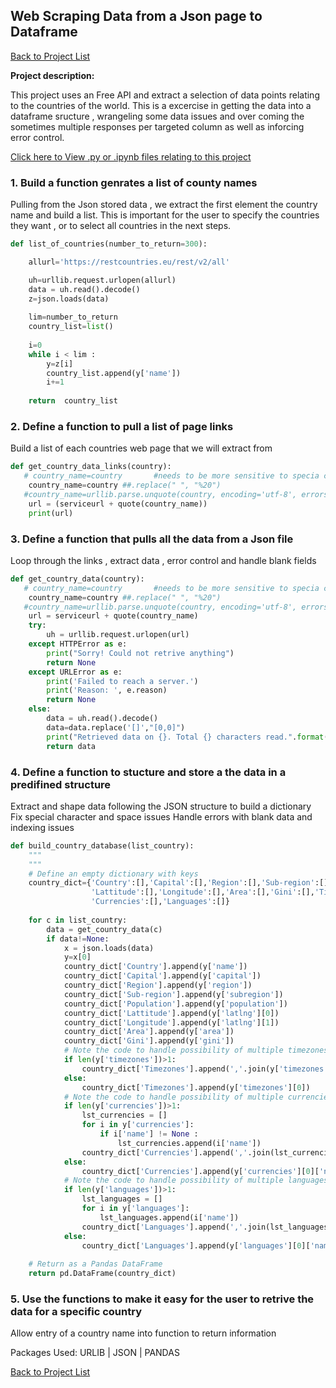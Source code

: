 ## Web Scraping Data from a Json page to Dataframe 

[Back to Project List](http://emilevdheyde.github.io/)

**Project description:** 

This project uses an Free API and extract a selection of data points relating to the countries of the world.
This is a excercise in getting the data into a dataframe sructure , wrangeling some data issues and over coming the sometimes multiple responses per targeted column as well as inforcing error control. 

[Click here to View .py or .ipynb files relating to this project](https://github.com/EmileVdHeyde/My-Python-Projects/tree/master/3.JSON%20API)

### 1. Build a function genrates a list of county names

Pulling from the Json stored data , we extract the first element the country name and build a list. 
This is important for the user to specify the countries they want , or to select all countries in the next steps. 

```python
def list_of_countries(number_to_return=300):

    allurl='https://restcountries.eu/rest/v2/all'

    uh=urllib.request.urlopen(allurl)
    data = uh.read().decode()
    z=json.loads(data)
    
    lim=number_to_return 
    country_list=list()
    
    i=0
    while i < lim :
        y=z[i]
        country_list.append(y['name'])
        i+=1 
        
    return  country_list
```

### 2. Define a function to pull a list of page links 

Build a list of each countries web page that we will extract from 

```python
def get_country_data_links(country):
   # country_name=country       #needs to be more sensitive to specia chars and blanks
    country_name=country ##.replace(" ", "%20")
   #country_name=urllib.parse.unquote(country, encoding='utf-8', errors='replace')
    url = (serviceurl + quote(country_name))
    print(url)
```

### 3. Define a function that pulls all the data from a Json file 

Loop through the links , extract data , error control and handle blank fields

```python
def get_country_data(country):
   # country_name=country       #needs to be more sensitive to specia chars and blanks
    country_name=country ##.replace(" ", "%20")
   #country_name=urllib.parse.unquote(country, encoding='utf-8', errors='replace')
    url = serviceurl + quote(country_name)
    try: 
        uh = urllib.request.urlopen(url)
    except HTTPError as e:
        print("Sorry! Could not retrive anything")
        return None
    except URLError as e:
        print('Failed to reach a server.')
        print('Reason: ', e.reason)
        return None
    else:
        data = uh.read().decode()
        data=data.replace('[]',"[0,0]")
        print("Retrieved data on {}. Total {} characters read.".format(country_name,len(data)))
        return data
```

### 4. Define a function to stucture and store a the data in a predifined structure 

Extract and shape data following the JSON structure to build a dictionary
Fix special character and space issues
Handle errors with blank data and indexing issues

```python
def build_country_database(list_country):
    """
    """
    # Define an empty dictionary with keys
    country_dict={'Country':[],'Capital':[],'Region':[],'Sub-region':[],'Population':[],
                  'Lattitude':[],'Longitude':[],'Area':[],'Gini':[],'Timezones':[],
                  'Currencies':[],'Languages':[]}
    
    for c in list_country:
        data = get_country_data(c)
        if data!=None:
            x = json.loads(data)
            y=x[0]
            country_dict['Country'].append(y['name'])
            country_dict['Capital'].append(y['capital'])
            country_dict['Region'].append(y['region'])
            country_dict['Sub-region'].append(y['subregion'])
            country_dict['Population'].append(y['population'])
            country_dict['Lattitude'].append(y['latlng'][0])
            country_dict['Longitude'].append(y['latlng'][1])
            country_dict['Area'].append(y['area'])
            country_dict['Gini'].append(y['gini'])
            # Note the code to handle possibility of multiple timezones as a list
            if len(y['timezones'])>1:
                country_dict['Timezones'].append(','.join(y['timezones']))
            else:
                country_dict['Timezones'].append(y['timezones'][0])
            # Note the code to handle possibility of multiple currencies as dictionaries
            if len(y['currencies'])>1:
                lst_currencies = []
                for i in y['currencies']:
                    if i['name'] != None :
                        lst_currencies.append(i['name'])
                country_dict['Currencies'].append(','.join(lst_currencies))
            else:
                country_dict['Currencies'].append(y['currencies'][0]['name'])
            # Note the code to handle possibility of multiple languages as dictionaries
            if len(y['languages'])>1:
                lst_languages = []
                for i in y['languages']:
                    lst_languages.append(i['name'])
                country_dict['Languages'].append(','.join(lst_languages))
            else:
                country_dict['Languages'].append(y['languages'][0]['name'])
    
    # Return as a Pandas DataFrame
    return pd.DataFrame(country_dict)
```

### 5. Use the functions to make it easy for the user to retrive the data for a specific country

Allow entry of a country name into function to return information

Packages Used: 
URLIB | JSON | PANDAS 

[Back to Project List](http://emilevdheyde.github.io/)
